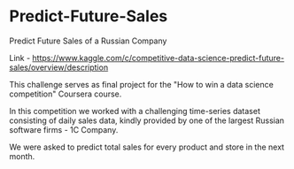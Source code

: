 # Predict-Future-Sales
Predict Future Sales of a Russian Company

Link - https://www.kaggle.com/c/competitive-data-science-predict-future-sales/overview/description

This challenge serves as final project for the "How to win a data science competition" Coursera course.

In this competition we worked with a challenging time-series dataset consisting of daily sales data, kindly provided by one of the largest Russian software firms - 1C Company. 

We were asked to predict total sales for every product and store in the next month. 
